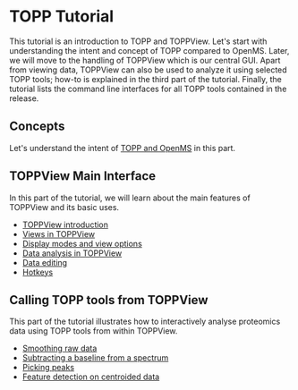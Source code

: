 TOPP Tutorial
============

This tutorial is an introduction to TOPP and TOPPView. Let's start with understanding the intent and concept of TOPP
compared to OpenMS. Later, we will move to the handling of TOPPView which is our central GUI. Apart from viewing data,
TOPPView can also be used to analyze it using selected TOPP tools; how-to is explained in the third part of the tutorial.
Finally, the tutorial lists the command line interfaces for all TOPP tools contained in the release.

## Concepts

Let's understand the intent of [TOPP and OpenMS](topp-and-openms-introduction.md) in this part.

## TOPPView Main Interface

In this part of the tutorial, we will learn about the main features of TOPPView and its basic uses.

- [TOPPView introduction](toppview-introduction.md)
- [Views in TOPPView](views-in-toppview.md)
- [Display modes and view options](display-modes-and-view-options.md)
- [Data analysis in TOPPView](data-analysis-in-toppview.md)
- [Data editing](data-editing-in-toppview.md)
- [Hotkeys](hotkeys-table.md)

## Calling TOPP tools from TOPPView

This part of the tutorial illustrates how to interactively analyse proteomics data using TOPP tools from within TOPPView.

- [Smoothing raw data](smoothing-raw-data.md)
- [Subtracting a baseline from a spectrum](subtracting-a-baseline-from-a-spectrum.md)
- [Picking peaks](picking-peaks.md)
- [Feature detection on centroided data](feature-detection-on-centroided-data.md)
